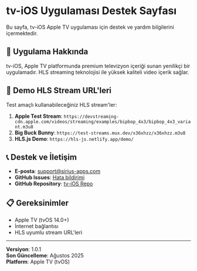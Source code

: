 # tv-iOS Uygulaması Destek Sayfası

Bu sayfa, tv-iOS Apple TV uygulaması için destek ve yardım bilgilerini içermektedir.

## 📱 Uygulama Hakkında

tv-iOS, Apple TV platformunda premium televizyon içeriği sunan yenilikçi bir uygulamadır. HLS streaming teknolojisi ile yüksek kaliteli video içerik sağlar.

## 🔗 Demo HLS Stream URL'leri

Test amaçlı kullanabileceğiniz HLS stream'ler:

1. **Apple Test Stream**: `https://devstreaming-cdn.apple.com/videos/streaming/examples/bipbop_4x3/bipbop_4x3_variant.m3u8`
2. **Big Buck Bunny**: `https://test-streams.mux.dev/x36xhzz/x36xhzz.m3u8`
3. **HLS.js Demo**: `https://hls-js.netlify.app/demo/`

## 📞 Destek ve İletişim

- **E-posta**: support@sirius-apps.com
- **GitHub Issues**: [Hata bildirimi](https://github.com/team-whiz-kid/tv-iOS/issues)
- **GitHub Repository**: [tv-iOS Repo](https://github.com/team-whiz-kid/tv-iOS)

## 📋 Gereksinimler

- Apple TV (tvOS 14.0+)
- İnternet bağlantısı
- HLS uyumlu stream URL'leri

---

**Versiyon**: 1.0.1  
**Son Güncelleme**: Ağustos 2025  
**Platform**: Apple TV (tvOS)
